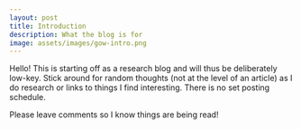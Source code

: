 ```yaml
---
layout: post
title: Introduction
description: What the blog is for
image: assets/images/gow-intro.png
---
```


Hello! This is starting off as a research blog and will thus be deliberately
low-key. Stick around for random thoughts (not at the level of an article) as I
do research or links to things I find interesting. There is no set posting
schedule.

Please leave comments so I know things are being read!
